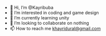 - 👋 Hi, I’m @Kayribuba
- 👀 I’m interested in coding and game design
- 🌱 I’m currently learning unity
- 💞️ I’m looking to collaborate on nothing
- 📫 How to reach me khayridural@gmail.com

<!---
Kayribuba/Kayribuba is a ✨ special ✨ repository because its `README.md` (this file) appears on your GitHub profile.
You can click the Preview link to take a look at your changes.
--->
